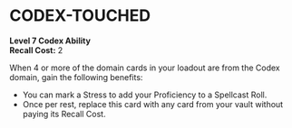 # CODEX-TOUCHED

**Level 7 Codex Ability**  
**Recall Cost:** 2

When 4 or more of the domain cards in your loadout are from the Codex domain, gain the following benefits:

- You can mark a Stress to add your Proficiency to a Spellcast Roll.
- Once per rest, replace this card with any card from your vault without paying its Recall Cost.